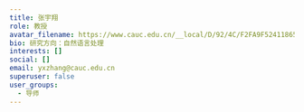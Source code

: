 ```yaml
---
title: 张宇翔
role: 教授
avatar_filename: https://www.cauc.edu.cn/__local/D/92/4C/F2FA9F524118650EE0D176D667A_F9127D52_2761.jpg?e=.jpg
bio: 研究方向：自然语言处理
interests: []
social: []
email: yxzhang@cauc.edu.cn
superuser: false
user_groups:
  - 导师
---
```

